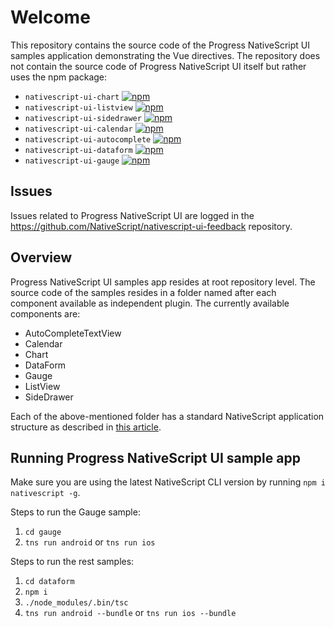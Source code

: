 # Welcome
This repository contains the source code of the Progress NativeScript UI samples application demonstrating the Vue directives. The repository does not contain the source code of Progress NativeScript UI itself but rather uses the npm package:
- `nativescript-ui-chart` [![npm](https://img.shields.io/npm/v/nativescript-ui-chart.svg)](https://www.npmjs.com/package/nativescript-ui-chart)
- `nativescript-ui-listview` [![npm](https://img.shields.io/npm/v/nativescript-ui-listview.svg)](https://www.npmjs.com/package/nativescript-ui-listview)
- `nativescript-ui-sidedrawer` [![npm](https://img.shields.io/npm/v/nativescript-ui-sidedrawer.svg)](https://www.npmjs.com/package/nativescript-ui-sidedrawer)
- `nativescript-ui-calendar` [![npm](https://img.shields.io/npm/v/nativescript-ui-calendar.svg)](https://www.npmjs.com/package/nativescript-ui-calendar)
- `nativescript-ui-autocomplete` [![npm](https://img.shields.io/npm/v/nativescript-ui-autocomplete.svg)](https://www.npmjs.com/package/nativescript-ui-autocomplete)
- `nativescript-ui-dataform` [![npm](https://img.shields.io/npm/v/nativescript-ui-dataform.svg)](https://www.npmjs.com/package/nativescript-ui-dataform)
- `nativescript-ui-gauge` [![npm](https://img.shields.io/npm/v/nativescript-ui-gauge.svg)](https://www.npmjs.com/package/nativescript-ui-gauge)

## Issues
Issues related to Progress NativeScript UI are logged in the https://github.com/NativeScript/nativescript-ui-feedback repository.

## Overview
Progress NativeScript UI samples app resides at root repository level. The source code of the samples resides in a folder named after each component available as independent plugin. The currently available components are:

- AutoCompleteTextView
- Calendar
- Chart
- DataForm
- Gauge
- ListView
- SideDrawer

Each of the above-mentioned folder has a standard NativeScript application structure as described in [this article](http://docs.nativescript.org/getting-started#directory-structure). 

## Running **Progress NativeScript UI** sample app
Make sure you are using the latest NativeScript CLI version by running `npm i nativescript -g`.

Steps to run the Gauge sample:

1. `cd gauge`
2. `tns run android` or `tns run ios`

Steps to run the rest samples:

1. `cd dataform`
2. `npm i`
3. `./node_modules/.bin/tsc`
2. `tns run android --bundle` or `tns run ios --bundle`
